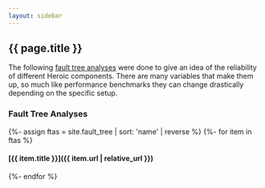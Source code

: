 ```yaml
---
layout: sidebar
---
```

## {{ page.title }}

The following [fault tree analyses](https://en.wikipedia.org/wiki/Fault_tree_analysis) were done to give an idea of the reliability of different Heroic components. There are many variables that make them up, so much like performance benchmarks they can change drastically depending on the specific setup.

### Fault Tree Analyses

{%- assign ftas = site.fault_tree | sort: 'name' | reverse %}
{%- for item in ftas %}
#### [{{ item.title }}]({{ item.url | relative_url }})
{%- endfor %}
